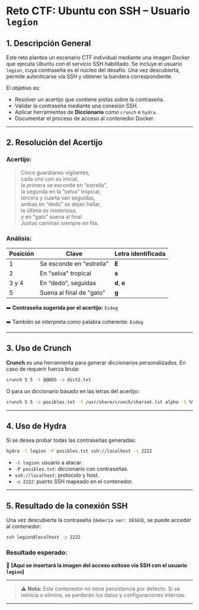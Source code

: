 # Reto CTF: Ubuntu con SSH – Usuario `legion`

## 1. Descripción General

Este reto plantea un escenario CTF individual mediante una imagen Docker que ejecuta Ubuntu con el servicio SSH habilitado. Se incluye el usuario `legion`, cuya contraseña es el núcleo del desafío. Una vez descubierta, permite autenticarse vía SSH y obtener la bandera correspondiente.

El objetivo es:
- Resolver un acertijo que contiene pistas sobre la contraseña.
- Validar la contraseña mediante una conexión SSH.
- Aplicar herramientas de **Diccionario** como `crunch` e `hydra`.
- Documentar el proceso de acceso al contenedor Docker.

---

## 2. Resolución del Acertijo

### Acertijo:

> Cinco guardianes vigilantes,  
> cada uno con su inicial,  
> la primera se esconde en “estrella”,  
> la segunda en la “selva” tropical,  
> tercera y cuarta van seguidas,  
> ambas en “dedo” se dejan hallar,  
> la última es misteriosa,  
> y en “gato” suena al final.  
> Juntas caminan siempre en fila.

### Análisis:

| Posición | Clave                     | Letra identificada |
|----------|---------------------------|---------------------|
| 1        | Se esconde en "estrella"  | **E**               |
| 2        | En "selva" tropical       | **s**               |
| 3 y 4    | En “dedo”, seguidas       | **d**, **e**        |
| 5        | Suena al final de "gato"  | **g**               |

➡️ **Contraseña sugerida por el acertijo:** `Esdeg`

➡️ También se interpreta como palabra coherente: `Esdeg`

---

## 3. Uso de Crunch

**Crunch** es una herramienta para generar diccionarios personalizados. En caso de requerir fuerza bruta:

```bash
crunch 5 5 -t @@DEO -o dict2.txt
```

O para un diccionario basado en las letras del acertijo:

```bash
crunch 5 5 -o posibles.txt -f /usr/share/crunch/charset.lst alpha -t %%@@@
```

---

## 4. Uso de Hydra

Si se desea probar todas las contraseñas generadas:

```bash
hydra -l legion -P posibles.txt ssh://localhost -s 2222
```

- `-l legion`: usuario a atacar.
- `-P posibles.txt`: diccionario con contraseñas.
- `ssh://localhost`: protocolo y host.
- `-s 2222`: puerto SSH mapeado en el contenedor.

---

## 5. Resultado de la conexión SSH

Una vez descubierta la contraseña (`debería ser: DESEO`), se puede acceder al contenedor:

```bash
ssh legion@localhost -p 2222
```

### Resultado esperado:

📸 **[Aquí se insertará la imagen del acceso exitoso vía SSH con el usuario `legion`]**

---

> ⚠️ **Nota:** Este contenedor no tiene persistencia por defecto. Si se reinicia o elimina, se perderán los datos y configuraciones internas.

---
